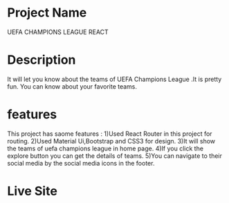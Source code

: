 # Project Name

UEFA CHAMPIONS LEAGUE REACT

# Description
It will let you know about the teams of UEFA Champions League .It is pretty fun.
You can know about your favorite teams.

# features
This project has saome features :
1)Used React Router in this project for routing.
2)Used Material Ui,Bootstrap and CSS3 for design.
3)It will show the teams of uefa champions league in home page.
4)If you click the explore button you can get the details of teams.
5)You can navigate to their social media by the social media icons in the footer.

# Live Site

